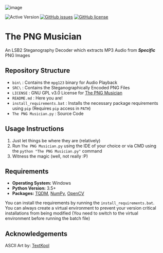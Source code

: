 ![image](https://user-images.githubusercontent.com/51400137/183271112-234bc214-c38f-43aa-8267-f473f56182f4.png)

![Active Version](https://img.shields.io/badge/version-v2022.07.19-blue)
[![GitHub issues](https://img.shields.io/github/issues/SagarDevAchar/ThePNGMusician)](https://github.com/SagarDevAchar/ThePNGMusician/issues)
[![GitHub license](https://img.shields.io/github/license/SagarDevAchar/ThePNGMusician)](https://github.com/SagarDevAchar/ThePNGMusician/blob/main/LICENSE)

<!--
<p align="center">
  <a href="https://github.com/SagarDevAchar/ThePNGMusician">
    <img align="center" src="https://img.shields.io/badge/version-v2022.07.19-blue" />
  </a>
  <a href="https://github.com/SagarDevAchar/ThePNGMusician/issues">
    <img align="center" src="https://img.shields.io/github/license/SagarDevAchar/ThePNGMusician" />
  </a>
  <a href="https://github.com/SagarDevAchar/ThePNGMusician/blob/main/LICENSE">
    <img align="center" src="https://img.shields.io/github/license/SagarDevAchar/ThePNGMusician" />
  </a>
</p>
-->

# The PNG Musician

An LSB2 Steganography Decoder which extracts MP3 Audio from ***Specific*** PNG Images

## Repository Structure

- `bin\` : Contains the `mpg123` binary for Audio Playback
- `SRC\` : Contains the Steganographically Encoded PNG Files
- `LICENSE` : GNU GPL v3.0 License for [The PNG Musician](https://github.com/SagarDevAchar/ThePNGMusician)
- `README.md` : Here you are!
- `install_requirements.bat` : Installs the necessary package requirements using `pip` (Requires `pip` access in `PATH`)
- `The PNG Musician.py` : Source Code

## Usage Instructions

1. Just let things be where they are (relatively)
1. Run `The PNG Musician.py` using the IDE of your choice or via CMD using the `python "The PNG Musician.py"` command
1. Witness the magic (well, not really :P)

## Requirements

- **Operating System:** Windows
- **Python Version:** 3.5+
- **Packages:** [TQDM](https://tqdm.github.io/), [NumPy](https://numpy.org/), [OpenCV](https://opencv.org/)

You can install the requirements by running the `install_requirements.bat`. You can always create a virtual environment to prevent your version critical installations from being modified (You need to switch to the virtual environment before running the batch file)

## Acknowledgements

ASCII Art by: [TextKool](https://textkool.com/en)
